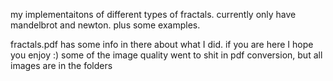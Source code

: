 my implementaitons of different types of fractals. currently only have mandelbrot and newton. plus some examples.

fractals.pdf has some info in there about what I did. if you are here I hope you enjoy :)
some of the image quality went to shit in pdf conversion, but all images are in the folders
